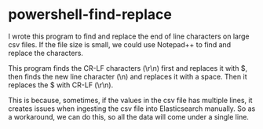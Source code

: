 # powershell-find-replace

I wrote this program to find and replace the end of line characters on large csv files. If the file size is small, we could use Notepad++ to find and replace the characters.

This program finds the CR-LF characters (\r\n) first and replaces it with $, then finds the new line character (\n) and replaces it with a space. Then it replaces the $ with CR-LF (\r\n).

This is because, sometimes, if the values in the csv file has multiple lines, it creates issues when ingesting the csv file into Elasticsearch manually. So as a workaround, we can do this, so all the data will come under a single line.
